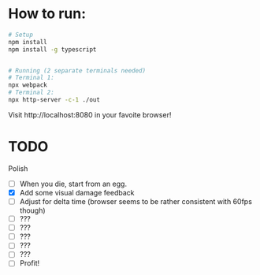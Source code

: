 


# How to run:
```sh
# Setup
npm install
npm install -g typescript


# Running (2 separate terminals needed)
# Terminal 1:
npx webpack
# Terminal 2:
npx http-server -c-1 ./out
```

Visit http://localhost:8080 in your favoite browser!

# TODO

Polish
- [ ] When you die, start from an egg.
- [x] Add some visual damage feedback
- [ ] Adjust for delta time (browser seems to be rather consistent with 60fps though)
- [ ] ???
- [ ] ???
- [ ] ???
- [ ] ???
- [ ] ???
- [ ] Profit!